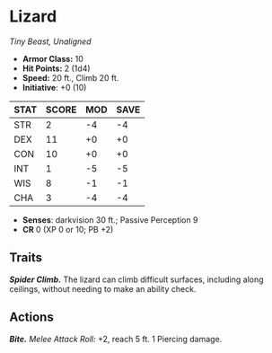 # Lizard

*Tiny Beast, Unaligned*

- **Armor Class:** 10
- **Hit Points:** 2 (1d4)
- **Speed:** 20 ft., Climb 20 ft.
- **Initiative**: +0 (10)

|STAT|SCORE|MOD|SAVE|
| --- | --- | --- | ---- |
| STR | 2 | -4 | -4 |
| DEX | 11 | +0 | +0 |
| CON | 10 | +0 | +0 |
| INT | 1 | -5 | -5 |
| WIS | 8 | -1 | -1 |
| CHA | 3 | -4 | -4 |

- **Senses**: darkvision 30 ft.; Passive Perception 9
- **CR** 0 (XP 0 or 10; PB +2)

## Traits

***Spider Climb.*** The lizard can climb difficult surfaces, including along ceilings, without needing to make an ability check.


## Actions

***Bite.*** *Melee Attack Roll:* +2, reach 5 ft. 1 Piercing damage.

